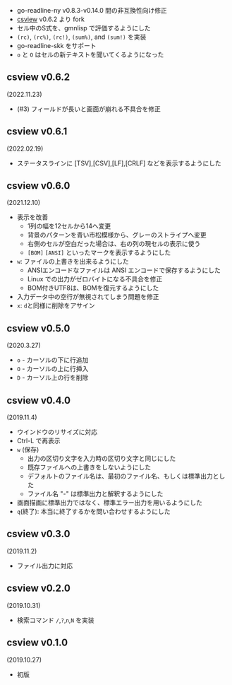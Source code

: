 - go-readline-ny v0.8.3-v0.14.0 間の非互換性向け修正
- [csview] v0.6.2 より fork
- セル中のS式を、gmnlisp で評価するようにした
- `(rc)`, `(rc%)`, `(rc!)`, `(sum%)`, and `(sum!)` を実装
- go-readline-skk をサポート
- `o` と `O` はセルの新テキストを聞いてくるようになった

[csview]: https://github.com/hymkor/csview
[go-readline-skk]: https://github.com/nyaosorg/go-readline-skk

csview v0.6.2
------
(2022.11.23)

- (#3) フィールドが長いと画面が崩れる不具合を修正

csview v0.6.1
------
(2022.02.19)

- ステータスラインに [TSV],[CSV],[LF],[CRLF] などを表示するようにした

csview v0.6.0
------
(2021.12.10)

- 表示を改善
    - 1列の幅を12セルから14へ変更
    - 背景のパターンを青い市松模様から、グレーのストライプへ変更
    - 右側のセルが空白だった場合は、右の列の現セルの表示に使う
    - `[BOM]` `[ANSI]` といったマークを表示するようにした
- `w`: ファイルの上書きを出来るようにした
    - ANSIエンコードなファイルは ANSI エンコードで保存するようにした
    - Linux での出力がゼロバイトになる不具合を修正
    - BOM付きUTF8は、BOMを復元するようにした
- 入力データ中の空行が無視されてしまう問題を修正
- `x`: `d`と同様に削除をアサイン

csview v0.5.0
------
(2020.3.27)

- `o` - カーソルの下に行追加
- `O` - カーソルの上に行挿入
- `D` - カーソル上の行を削除

csview v0.4.0
------
(2019.11.4)

- ウインドウのリサイズに対応
- Ctrl-L で再表示
- `w` (保存)
    - 出力の区切り文字を入力時の区切り文字と同じにした
    - 既存ファイルへの上書きをしないようにした
    - デフォルトのファイル名は、最初のファイル名、もしくは標準出力とした
    - ファイル名 "-" は標準出力と解釈するようにした
- 画面描画に標準出力ではなく、標準エラー出力を用いるようにした
- `q`(終了): 本当に終了するかを問い合わせするようにした

csview v0.3.0
------
(2019.11.2)

- ファイル出力に対応

csview v0.2.0
------
(2019.10.31)

- 検索コマンド `/`,`?`,`n`,`N` を実装

csview v0.1.0
------
(2019.10.27)

- 初版
